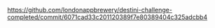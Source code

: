 https://github.com/londonappbrewery/destini-challenge-completed/commit/6071cad33c201120389f7e80389404c325adcbb4